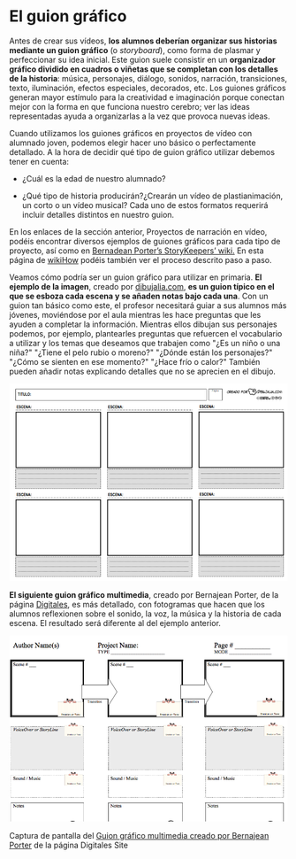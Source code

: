 # El guion gráfico

Antes de crear sus vídeos, **los alumnos deberían organizar sus historias mediante un guion gráfico** (o _storyboard_), como forma de plasmar y perfeccionar su idea inicial. Este guion suele consistir en un **organizador gráfico dividido en cuadros o viñetas que se completan con los detalles de la historia**: música, personajes, diálogo, sonidos, narración, transiciones, texto, iluminación, efectos especiales, decorados, etc. Los guiones gráficos generan mayor estímulo para la creatividad e imaginación porque conectan mejor con la forma en que funciona nuestro cerebro; ver las ideas representadas ayuda a organizarlas a la vez que provoca nuevas ideas.

Cuando utilizamos los guiones gráficos en proyectos de vídeo con alumnado joven, podemos elegir hacer uno básico o perfectamente detallado. A la hora de decidir qué tipo de guion gráfico utilizar debemos tener en cuenta:

*   ¿Cuál es la edad de nuestro alumnado?  

*   ¿Qué tipo de historia producirán?¿Crearán un vídeo de plastianimación, un corto o un vídeo musical? Cada uno de estos formatos requerirá incluir detalles distintos en nuestro guion.

En los enlaces de la sección anterior, Proyectos de narración en vídeo, podéis encontrar diversos ejemplos de guiones gráficos para cada tipo de proyecto, así como en [Bernadean Porter’s StoryKeepers’ wiki.](http://storykeepers.wikispaces.com/StoryBoarding) En esta página de [wikiHow](http://es.wikihow.com/crear-un-guion-gr%C3%A1fico-(storyboard)) podéis también ver el proceso descrito paso a paso.

Veamos cómo podría ser un guion gráfico para utilizar en primaria. **El ejemplo de la imagen**, creado por [dibujalia.com](http://www.dibujalia.com/blog/wp-content/uploads/2012/11/storyboard-cine-dibujalia.pdf), **es un guion típico en el que se esboza cada escena y se añaden notas bajo cada una**. Con un guion tan básico como este, el profesor necesitará guiar a sus alumnos más jóvenes, moviéndose por el aula mientras les hace preguntas que les ayuden a completar la información. Mientras ellos dibujan sus personajes podemos, por ejemplo, plantearles preguntas que refuercen el vocabulario a utilizar y los temas que deseamos que trabajen como "¿Es un niño o una niña?" "¿Tiene el pelo rubio o moreno?" "¿Dónde están los personajes?" "¿Cómo se sienten en ese momento?" "¿Hace frío o calor?" También pueden añadir notas explicando detalles que no se aprecien en el dibujo.


![captura guion grafico dibujalia](img/4_guion_grafico.png)


**El siguiente guion gráfico multimedia**, creado por Bernajean Porter, de la página [Digitales](http://www.digitales.us/), es más detallado, con fotogramas que hacen que los alumnos reflexionen sobre el sonido, la voz, la música y la historia de cada escena. El resultado será diferente al del ejemplo anterior.


![imagen de guion gráfico por Bernajean Porter](img/vidsb.png)


Captura de pantalla del [Guion gráfico multimedia creado por Bernajean Porter](https://sps-newmedialiteracies.wikispaces.com/file/view/Multi-Media+StoryBoard+Template.pdf) de la página Digitales Site